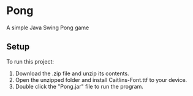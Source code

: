 # Pong
 A simple Java Swing Pong game

## Setup
To run this project:
1. Download the .zip file and unzip its contents.
2. Open the unzipped folder and install Caitlins-Font.ttf to your device.
3. Double click the "Pong.jar" file to run the program.
